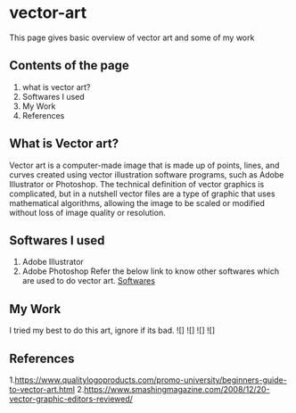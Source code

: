 # vector-art
This page gives basic overview of vector art and some of my work
## Contents of the page
1. what is vector art?
2. Softwares I used
3. My Work
4. References
## What is Vector art?
Vector art is a computer-made image that is made up of points, lines, and curves created using vector illustration software programs, such as Adobe Illustrator or Photoshop. The technical definition of vector graphics is complicated, but in a nutshell vector files are a type of graphic that uses mathematical algorithms, allowing the image to be scaled or modified without loss of image quality or resolution.
## Softwares I used
1. Adobe Illustrator
2. Adobe Photoshop
Refer the below link to know other softwares which are used to do vector art.
[Softwares](https://www.smashingmagazine.com/2008/12/20-vector-graphic-editors-reviewed/)
## My Work
I tried my best to do this art, ignore if its bad.
![]
![]
![]
![]
## References
1.https://www.qualitylogoproducts.com/promo-university/beginners-guide-to-vector-art.html
2.https://www.smashingmagazine.com/2008/12/20-vector-graphic-editors-reviewed/
